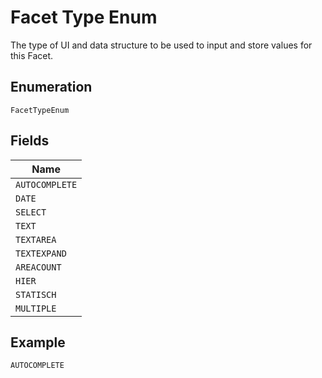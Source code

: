 
# Facet Type Enum

The type of UI and data structure to be used to input and store values for this Facet.

## Enumeration

`FacetTypeEnum`

## Fields

| Name |
|  --- |
| `AUTOCOMPLETE` |
| `DATE` |
| `SELECT` |
| `TEXT` |
| `TEXTAREA` |
| `TEXTEXPAND` |
| `AREACOUNT` |
| `HIER` |
| `STATISCH` |
| `MULTIPLE` |

## Example

```
AUTOCOMPLETE
```

